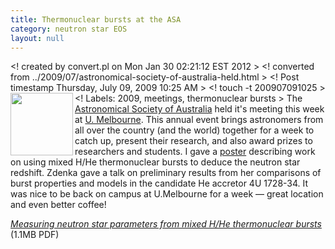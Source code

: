 ```yaml
---
title: Thermonuclear bursts at the ASA
category: neutron star EOS
layout: null
---
```

<! created by convert.pl on Mon Jan 30 02:21:12 EST 2012 >
<! converted from ../2009/07/astronomical-society-of-australia-held.html >
<! Post timestamp Thursday, July 09, 2009 10:25 AM >
<! touch -t 200907091025 >
<! Labels: 2009, meetings, thermonuclear bursts >
      <img src="http://asa2009.science.unimelb.edu.au/Site/Home_Page_files/GM_1910.gif" width=100 align=left>The <a href="http://asa.astronomy.org.au/">Astronomical Society of Australia</a> held it's meeting this week at <a href="http://www.unimelb.edu.au">U. Melbourne</a>. This annual event brings astronomers from all over the country (and the world) together for a week to catch up, present their research, and also award prizes to researchers and students. I gave a <a href="http://users.monash.edu.au/~dgallow/docs/ASA 2009 poster.pdf">poster</a> describing work on using mixed H/He thermonuclear bursts to deduce the neutron star redshift. Zdenka gave a talk on preliminary results from her comparisons of burst properties and models in the candidate He accretor 4U&nbsp;1728-34. It was nice to be back on campus at U.Melbourne for a week &mdash; great location and even better coffee!
<p>
<em><a href="http://users.monash.edu.au/~dgallow/docs/ASA 2009 poster.pdf">Measuring neutron star parameters from mixed H/He thermonuclear bursts</a></em> (1.1MB PDF)
